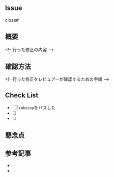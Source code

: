 ## Issue
close#

## 概要
<!- 行った修正の内容 -->




## 確認方法
<!- 行った修正をレビュアーが確認するための手順 -->




## Check List
- [ ] `rubocop`をパスした
- [ ] 
- [ ] 

## 懸念点




## 参考記事
- []()
- []()

